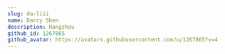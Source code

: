 ```yaml
---
slug: da-liii
name: Darcy Shen
description: Hangzhou
github_id: 1267865
github_avatar: https://avatars.githubusercontent.com/u/1267865?v=4
---
```


